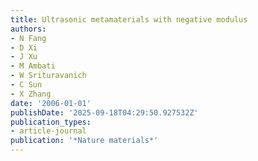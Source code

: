 ```yaml
---
title: Ultrasonic metamaterials with negative modulus
authors:
- N Fang
- D Xi
- J Xu
- M Ambati
- W Srituravanich
- C Sun
- X Zhang
date: '2006-01-01'
publishDate: '2025-09-18T04:29:50.927532Z'
publication_types:
- article-journal
publication: '*Nature materials*'
---
```

